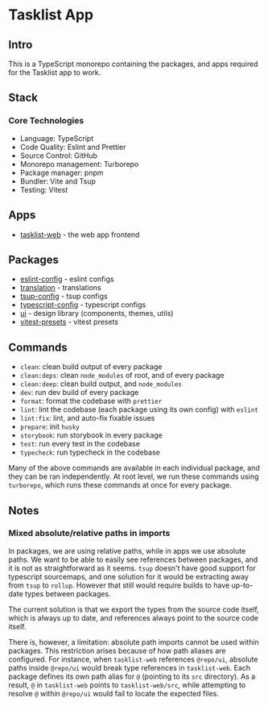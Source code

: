 # Tasklist App

## Intro

This is a TypeScript monorepo containing the packages, and apps required for the Tasklist app to work.

## Stack

### Core Technologies

- Language: TypeScript
- Code Quality: Eslint and Prettier
- Source Control: GitHub
- Monorepo management: Turborepo
- Package manager: pnpm
- Bundler: Vite and Tsup
- Testing: Vitest

## Apps

- [tasklist-web](./apps/tasklist-web/README.md) - the web app frontend

## Packages

- [eslint-config](./packages/eslint-config/README.md) - eslint configs
- [translation](./packages/translation/README.md) - translations
- [tsup-config](./packages/tsup-config/README.md) - tsup configs
- [typescript-config](./packages/typescript-config/README.md) - typescript configs
- [ui](./packages/ui/README.md) - design library (components, themes, utils)
- [vitest-presets](./packages/vitest-presets/README.md) - vitest presets

## Commands

- `clean`: clean build output of every package
- `clean:deps`: clean `node_modules` of root, and of every package
- `clean:deep`: clean build output, and `node_modules`
- `dev`: run dev build of every package
- `format`: format the codebase with `prettier`
- `lint`: lint the codebase (each package using its own config) with `eslint`
- `lint:fix`: lint, and auto-fix fixable issues
- `prepare`: init `husky`
- `storybook`: run storybook in every package
- `test`: run every test in the codebase
- `typecheck`: run typecheck in the codebase

Many of the above commands are available in each individual package, and they can be ran independently. At root level, we run these commands using `turborepo`, which runs these commands at once for every package.

## Notes

### Mixed absolute/relative paths in imports

In packages, we are using relative paths, while in apps we use absolute paths. We want to be able to easily see references between packages, and it is not as straightforward as it seems. `tsup` doesn't have good support for typescript sourcemaps, and one solution for it would be extracting away from `tsup` to `rollup`. However that still would require builds to have up-to-date types between packages.

The current solution is that we export the types from the source code itself, which is always up to date, and references always point to the source code itself.

There is, however, a limitation: absolute path imports cannot be used within packages. This restriction arises because of how path aliases are configured. For instance, when `tasklist-web` references `@repo/ui`, absolute paths inside `@repo/ui` would break type references in `tasklist-web`. Each package defines its own path alias for `@` (pointing to its `src` directory). As a result, `@` in `tasklist-web` points to `tasklist-web/src`, while attempting to resolve `@` within `@repo/ui` would fail to locate the expected files.
